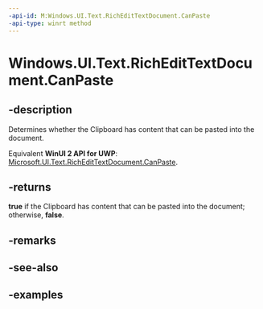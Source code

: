 ```yaml
---
-api-id: M:Windows.UI.Text.RichEditTextDocument.CanPaste
-api-type: winrt method
---
```


<!-- Method syntax.
public bool RichEditTextDocument.CanPaste()
-->

# Windows.UI.Text.RichEditTextDocument.CanPaste


## -description

Determines whether the Clipboard has content that can be pasted into the document.

Equivalent **WinUI 2 API for UWP**: [Microsoft.UI.Text.RichEditTextDocument.CanPaste](/windows/winui/api/microsoft.ui.text.richedittextdocument.canpaste).

## -returns

**true** if the Clipboard has content that can be pasted into the document; otherwise, **false**.

## -remarks

## -see-also

## -examples

